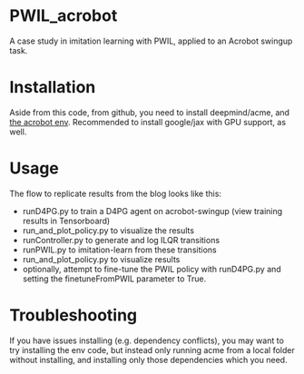 # PWIL_acrobot
A case study in imitation learning with PWIL, applied to an Acrobot swingup task.

# Installation
Aside from this code, from github, you need to install deepmind/acme, and [the acrobot env](https://github.com/dfki-ric-underactuated-lab/double_pendulum).
Recommended to install google/jax with GPU support, as well. 

# Usage
The flow to replicate results from the blog looks like this:
- runD4PG.py to train a D4PG agent on acrobot-swingup (view training results in Tensorboard)
- run_and_plot_policy.py to visualize the results
- runController.py to generate and log ILQR transitions
- runPWIL.py to imitation-learn from these transitions
- run_and_plot_policy.py to visualize results
- optionally, attempt to fine-tune the PWIL policy with runD4PG.py and setting the finetuneFromPWIL parameter to True. 

# Troubleshooting
If you have issues installing (e.g. dependency conflicts), you may want to try installing the env code, but instead only running acme from a local folder without installing, and installing only those dependencies which you need.
